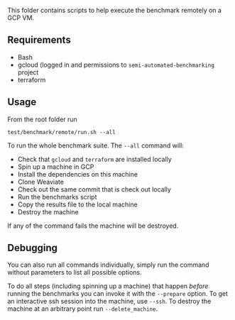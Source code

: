 This folder contains scripts to help execute the benchmark remotely on a GCP
VM.

## Requirements

- Bash
- gcloud (logged in and permissions to `semi-automated-benchmarking` project
- terraform

## Usage

From the root folder run

```
test/benchmark/remote/run.sh --all
```

To run the whole benchmark suite. The `--all` command will:

- Check that `gcloud` and `terraform` are installed locally
- Spin up a machine in GCP
- Install the dependencies on this machine
- Clone Weaviate
- Check out the same commit that is check out locally
- Run the benchmarks script
- Copy the results file to the local machine
- Destroy the machine

If any of the command fails the machine will be destroyed.

## Debugging

You can also run all commands individually, simply run the command without
parameters to list all possible options.

To do all steps (including spinning up a machine) that happen _before_ running
the benchmarks you can invoke it with the `--prepare` option. To get an
interactive ssh session into the machine, use `--ssh`. To destroy the machine
at an arbitrary point run `--delete_machine`.

